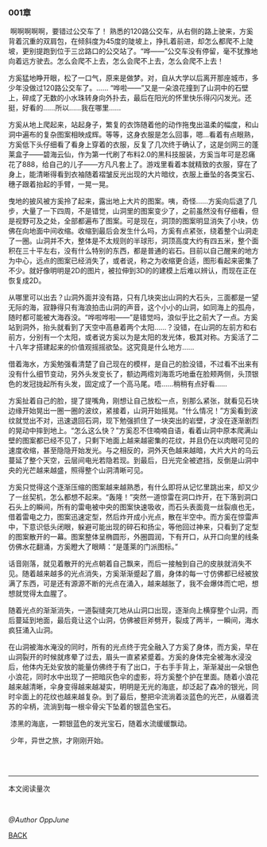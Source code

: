 ### 001章

​	啊啊啊啊啊，要错过公交车了！
​	熟悉的120路公交车，从右侧的路上驶来，方奚背着沉重的双肩包，在倾斜度为45度的陡坡上，挣扎着前进，却怎么都爬不上陡坡，更别提跑到位于三岔路口的公交站了。
​	“哗——”公交车没有停留，毫不犹豫地向着远方驶去。怎么会爬不上去，怎么会爬不上去，怎么会爬不上去！

​	方奚猛地睁开眼，松了一口气，原来是做梦。对，自从大学以后离开那座城市，多少年没做过120路公交车了。
​	……
​	“哗啦——”又是一朵浪花撞到了山洞中的石壁上，碎成了无数的小水珠转身向外扑去，最后在阳光的怀里快乐得闪闪发光。还挺，好看的……所以……我在哪里……

​	方奚从地上爬起来，站起身子，繁复的衣饰随着他的动作拖曳出温柔的幅度，和山洞中遍布的复杂图案相映成辉。等等，这身衣服是怎么回事，嗯...看着有点眼熟，方奚低下头仔细看了看身上穿着的衣服，反复了几次终于确认了，这是剑网三的蓬莱盒子——碧海云仙，作为第一代刷了布料2.0的黑科技服装，方奚当年可是忍痛花了888，给自己的儿子——方凡凡套上了。游戏里看着本就精致的衣服，穿在了身上，能清晰得看到衣袖随着褶皱反光出现的大片暗纹，衣服上垂坠的各类宝石、穗子跟着抬起的手臂，一晃一晃。

​	曳地的披风被方奚拎了起来，露出地上大片的图案。咦，奇怪……方奚向后退了几步，大量了一下四周，不是错觉，山洞里的图案变少了，之前虽然没有仔细看，但是视野可及之处，全部都遍布了图案。可是现在，洞顶的图案明显消失了小块，仿佛在向地面中间收缩。收缩到最后会发生什么吗，方奚有点紧张，绕着整个山洞走了一圈。山洞并不大，整体是不太规则的半球形，洞顶高度大约有四五米，整个面积在三十平左右，没有什么特别的东西，都是普通的岩石。目前以自己醒来的地方为中心，远点的图案已经消失了，或者说，称之为收缩更合适，图形看起来密集了不少。就好像明明是2D的图片，被拉伸到3D的的建模上后难以辨认，而现在正在恢复成2D。

​	从哪里可以出去？山洞外面并没有路，只有几块突出山洞的大石头，三面都是一望无际的海，寂静得只有海浪拍击山洞的声音，这个小小的山洞，如同海上的孤舟，随时都可能被大海吞没。“哗啦哗啦——”是错觉吗，浪似乎比之前大了一点。方奚站到洞外，抬头就看到了天空中高悬着两个太阳……？没错，在山洞的左前方和右前方，分别有一个太阳，或者说方奚以为是太阳的发光体，极其对称。方奚活了二十八年才搭建起来的价值观摇摇欲坠。这究竟是什么地方……

​	借着海水，方奚勉强看清楚了自己现在的模样，是自己的脸没错，不过看不出来有没有什么细节变动，另外头发变长了，额边两绺刘海乖巧地垂在脸颊两侧，头顶银色的发冠拢起所有头发，固定成了一个高马尾。唔……稍稍有点好看……

​	方奚扯着自己的脸，提了提嘴角，刚想让自己放松一点，别那么紧张，就看见石块边缘开始晃出一圈一圈的波纹，紧接着，山洞开始摇晃。“什么情况！”方奚看到波纹就觉出不对，迅速退回石洞，现下勉强抓住了一块突出的岩壁，才没在逐渐剧烈的晃动中摔到地上。“怎么这么快？”方奚忍不住喃喃自语，看着山洞中原本爬满山壁的图案都已经不见了，只剩下地面上越来越密集的花纹，并且仍在以肉眼可见的速度收缩，甚至隐隐开始发光。与之相反的，洞外天色越来越暗，大片大片的乌云蔓延了整个天空，云层间电光若隐若现。到最后，日光完全被遮挡，反倒是山洞中央的光芒越来越盛，照得整个山洞清晰可见。

​	方奚只觉得这个逐渐压缩的图案越来越熟悉，有什么即将从记忆里跳出来，却又少了一丝契机，怎么都想不起来。“轰隆！”突然一道惊雷在洞口炸开，在下落到洞口石头上的瞬间，所有的雷电被中央的图案快速吸收，而石头表面竟一丝裂痕也无，借着雷电之力，图案迅速定型，然后炸开成小光点，散在半空中。而方奚在惊雷声中，下意识低头闭眼，躲避可能出现的碎石和扬尘，等他回过神来，只看到了定型的图案散开的一幕。图案整体呈椭圆形，外圈圆润，下有开口，从开口向里的线条仿佛水花翻涌，方奚瞪大了眼睛：“是蓬莱的门派图标。”

​	话音刚落，就见着散开的光点朝着自己飘来，而后一接触到自己的皮肤就消失不见。随着越来越多的光点消失，方奚渐渐蹙起了眉，身体的每一寸仿佛都已经被放满了东西，可是还有源源不断的光点在涌入，越来越胀了，我不会爆体而亡吧，想想就觉得太血腥了。

​	随着光点的渐渐消失，一道裂缝突兀地从山洞口出现，逐渐向上横穿整个山洞，而后蔓延到地面，最后竟让这个山洞，仿佛被巨斧劈开，裂成了两半，一瞬间，海水疯狂涌入山洞。

​	在山洞被海水淹没的同时，所有的光点终于完全融入了方奚了身体，而方奚，早在山洞裂开的时候就疼晕了过去，眉头一直紧紧蹙着。方奚的身体完全被海水浸没后，他体内无处安放的能量仿佛终于有了出口，于右手手背上，渐渐凝出一朵银色小浪花，同时水中出现了一把暗灰色伞的虚影，将方奚整个护在里面。随着小浪花越来越清晰，伞身变得越来越凝实，明明是无光的海底，却泛起了森冷的银光，同时伞面上的花纹也越来越复杂。到了最后，整把伞流淌着淡蓝色的光芒，从缀着流苏的伞柄，流淌到每一根伞骨尖下坠着的银蓝色宝石。

​	漆黑的海底，一颗银蓝色的发光宝石，随着水流缓缓飘动。

​	少年，异世之旅，才刚刚开始。



<br /><br />

------

<script async src="//busuanzi.ibruce.info/busuanzi/2.3/busuanzi.pure.mini.js"></script>
<span id="busuanzi_container_page_pv">本文阅读量<span id="busuanzi_value_page_pv"></span>次</span>

<br />

*@Author OppJune*

[BACK](../README.md)


